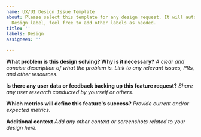 ```yaml
---
name: UX/UI Design Issue Template
about: Please select this template for any design request. It will automatically add
  Design label, feel free to add other labels as needed.
title: ''
labels: Design
assignees: ''

---
```


**What problem is this design solving? Why is it necessary?**
*A clear and concise description of what the problem is. Link to any relevant issues, PRs, and other resources.*


**Is there any user data or feedback backing up this feature request?**
*Share any user research conducted by yourself or others.*


**Which metrics will define this feature's success?**
*Provide current and/or expected metrics.*


**Additional context**
*Add any other context or screenshots related to your design here.*
